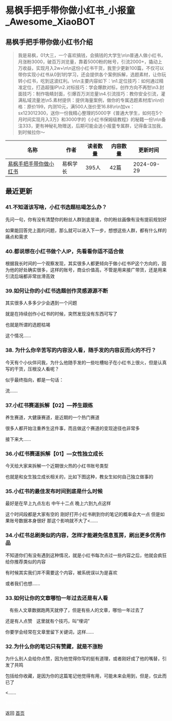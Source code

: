 # 易枫手把手带你做小红书_小报童_Awesome_XiaoBOT

## 易枫手把手带你做小红书介绍
> 我是易枫，01大三，一个喜欢搞钱，会搞钱的大学生\n\n普通人做小红书，月涨粉3000，破百万浏览量，靠着5000粉的帐号，引流2000+，撬动上万收益，实现月入2w+\n\n这份小红书干货，我至少更新100篇，不仅可以带你实现小红书从0到1的学习，还会提供各个案例拆解，选题素材，让你玩转小红书，吃到这波红利。\n\n主要内容如下：\n1.定位技巧：如何通过精准定位，打造超强IP\n2.对标技巧：学会爆款对标，创作方向不再愁\n3.封面技巧：制作吸睛封面，引爆百万浏览量\n4.引流技巧：教你安全引流，灌满私域流量池\n5.素材提供：提供海量案例，做你的专属选题素材库\n\n价格：原价199，内测10元，满500人涨价至16.88\n\n加vx：sx123012300，送你一份我精心整理的5000字《普通大学生，如何在5个月时间实现月入3万》和3000字的《小红书保姆级教程》的秘籍一份\n\n备注333，更有神秘礼物赠送，后期可能会送小报童专属群，记得备注加我，到时候拉你～  
  


|名称|作者|读者数量|内容数量|更新时间|
|---|---|---|---|---|
|[易枫手把手带你做小红书](https://xiaobot.net/p/sx123012300?refer=0b133df9-27dc-423b-8101-639049001c13)|易枫学长|395人|42篇|2024-09-29|

## 最近更新
### 41.不知道该写啥，小红书选题枯竭怎么办？

先问一句，你有没有清楚你的粉丝人群到底是谁，你的粉丝画像有没有提前规划好

如果能回答完上面的问题，那么就可以进入下一步，想想这些人群，都有什么样的痛点和需求

### 40.都说想在小红书做个人IP，先看看你适不适合做

根据我长时间的一个观察发现，其实很多人都更倾向于做小红书IP这个方向的，因为他的好处确实很多，这样的账号，商业价值高，不管是用来接广带货，还是用来引流后端都非常丝滑高效

### 39.如何让你的小红书选题创作灵感源源不断

其实很多人多多少少会遇到一个问题

就是在持续创作小红书的时候，突然发现没有东西可写了

也就是所谓的选题枯竭

这个情况......

### 38\. 为什么你辛苦写的内容没人看，随手发的内容反而火的不行？

今天有个小伙伴问我，为什么他随手发的一些吐槽帖子在小红书上很火，但是认真写的干货，压根没人看呢？

似乎最终指向，都是一句话：

流......

### 37.小红书赛道拆解【02】—养生跟练

养生赛道，大‮康健‬赛道，是‮期近‬的一个‮门热‬赛道

很多人都‮始开‬注重养生这件事，而‮做且‬这个赛‮的道‬变现途径‮非也‬常多

接下来大......

### 36.小红书赛道拆解【01】—女性独立成长

今天给大家来拆解一个近期很火热的小红书账号类型

也就是和女生独立成长相关的，比如下图这种，教女生如何自己独立做事的

### 35.小红书的最佳发布时间到底是什么时候

最好是在早上九点左右 中午十二点 晚上六到九点这样

这个时间段都是大家有空的 刚好打开小红书刷到你的笔记的概率会大一点 但是如果账号数据本身很好 那这个影响就不大了<......

### 34.小红书总刷类似的内容，怎样才能避免信息茧房，刷出更多优秀作品

不知道你们有没有遇到这种情况，就是小红书每次点过一些内容之后，他就会疯狂给你推荐类似的内容

有时候其实我们并不需要这个内容，被系统误以为是喜欢

或者我们也想......

### 33.如何让你的文章哪怕一年过去还是有人看

ㅤ有些人文章数据跑两天就停了，但是有些人的文章，哪怕一年过去了

还是有人点赞ㅤ这里就有个技巧，叫“埋词”

你要学会经常在文章里留下关键词，这样......

### 32.为什么你的笔记只有赞藏，就是不涨粉

为什么别人会给你点赞，因为他觉得你写的挺有道理，或者刚好成了他的嘴替，引发了共鸣

包括给你收藏，是因为你的这篇笔记他觉得有用，可能未来会用到，但是，仅此而已了

<......


<a href="https://github.com/Reno9527/awesome-xiaobot" style="color: white; text-decoration: none;">awesome-xiaobot</a>

返回 [首页](../README.md)
